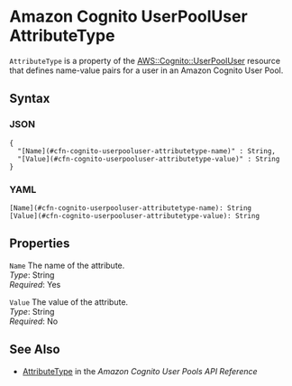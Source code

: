 # Amazon Cognito UserPoolUser AttributeType<a name="aws-properties-cognito-userpooluser-attributetype"></a>

`AttributeType` is a property of the [AWS::Cognito::UserPoolUser](aws-resource-cognito-userpooluser.md) resource that defines name\-value pairs for a user in an Amazon Cognito User Pool\.

## Syntax<a name="aws-properties-cognito-userpooluser-attributetype-syntax"></a>

### JSON<a name="aws-properties-cognito-userpooluser-attributetype-syntax.json"></a>

```
{
  "[Name](#cfn-cognito-userpooluser-attributetype-name)" : String,
  "[Value](#cfn-cognito-userpooluser-attributetype-value)" : String
}
```

### YAML<a name="aws-properties-cognito-userpooluser-attributetype-syntax.yaml"></a>

```
[Name](#cfn-cognito-userpooluser-attributetype-name): String
[Value](#cfn-cognito-userpooluser-attributetype-value): String
```

## Properties<a name="aws-properties-cognito-userpooluser-attributetype-properties"></a>

`Name`  <a name="cfn-cognito-userpooluser-attributetype-name"></a>
The name of the attribute\.  
*Type*: String  
*Required*: Yes

`Value`  <a name="cfn-cognito-userpooluser-attributetype-value"></a>
The value of the attribute\.  
*Type*: String  
*Required*: No

## See Also<a name="aws-properties-cognito-userpooluser-attributetype-seealso"></a>
+ [AttributeType](https://docs.aws.amazon.com/cognito-user-identity-pools/latest/APIReference/API_AttributeType.html) in the *Amazon Cognito User Pools API Reference*